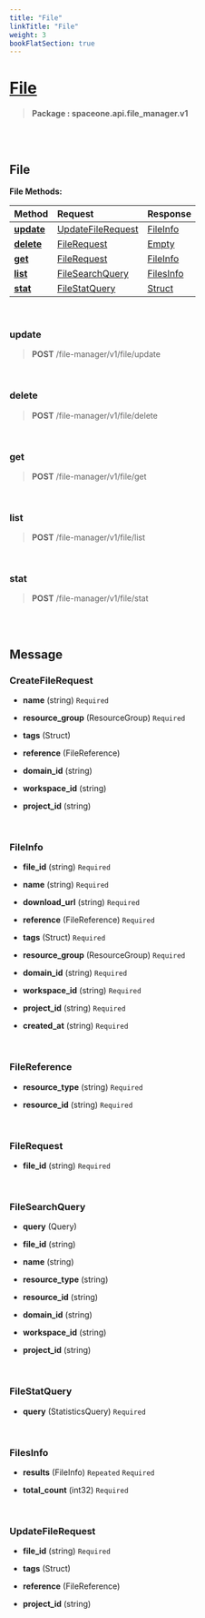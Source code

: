 ```yaml
---
title: "File"
linkTitle: "File"
weight: 3
bookFlatSection: true
---
```

# [File](#File)



>  **Package : spaceone.api.file_manager.v1**

<br>
<br>

## File





**File Methods:**


| Method | Request | Response |
| :----- | :-------- | :-------- |
| [**update**](./File#update) | [UpdateFileRequest](File#updatefilerequest) | [FileInfo](File#fileinfo) |
| [**delete**](./File#delete) | [FileRequest](File#filerequest) | [Empty](File#empty) |
| [**get**](./File#get) | [FileRequest](File#filerequest) | [FileInfo](File#fileinfo) |
| [**list**](./File#list) | [FileSearchQuery](File#filesearchquery) | [FilesInfo](File#filesinfo) |
| [**stat**](./File#stat) | [FileStatQuery](File#filestatquery) | [Struct](File#struct) |



    
<br>

### update





> **POST** /file-manager/v1/file/update
>






    
<br>

### delete





> **POST** /file-manager/v1/file/delete
>






    
<br>

### get





> **POST** /file-manager/v1/file/get
>






    
<br>

### list





> **POST** /file-manager/v1/file/list
>






    
<br>

### stat





> **POST** /file-manager/v1/file/stat
>






    


<br>
<br>

## Message



### CreateFileRequest
* **name** (string)   `Required` 

    
* **resource_group** (ResourceGroup)   `Required` 

    
* **tags** (Struct)  

    
* **reference** (FileReference)  

    
* **domain_id** (string)  

    
* **workspace_id** (string)  

    
* **project_id** (string)  

    <br>

### FileInfo
* **file_id** (string)   `Required` 

    
* **name** (string)   `Required` 

    
* **download_url** (string)   `Required` 

    
* **reference** (FileReference)   `Required` 

    
* **tags** (Struct)   `Required` 

    
* **resource_group** (ResourceGroup)   `Required` 

    
* **domain_id** (string)   `Required` 

    
* **workspace_id** (string)   `Required` 

    
* **project_id** (string)   `Required` 

    
* **created_at** (string)   `Required` 

    <br>

### FileReference
* **resource_type** (string)   `Required` 

    
* **resource_id** (string)   `Required` 

    <br>

### FileRequest
* **file_id** (string)   `Required` 

    <br>

### FileSearchQuery
* **query** (Query)  

    
* **file_id** (string)  

    
* **name** (string)  

    
* **resource_type** (string)  

    
* **resource_id** (string)  

    
* **domain_id** (string)  

    
* **workspace_id** (string)  

    
* **project_id** (string)  

    <br>

### FileStatQuery
* **query** (StatisticsQuery)   `Required` 

    <br>

### FilesInfo
* **results** (FileInfo)  `Repeated`    `Required` 

    
* **total_count** (int32)   `Required` 

    <br>

### UpdateFileRequest
* **file_id** (string)   `Required` 

    
* **tags** (Struct)  

    
* **reference** (FileReference)  

    
* **project_id** (string)  

    <br>
